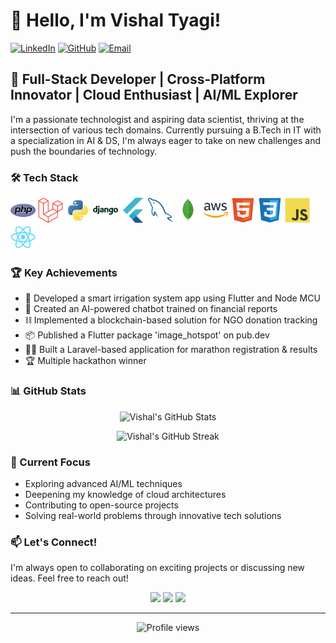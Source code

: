 # 👋 Hello, I'm Vishal Tyagi!

[![LinkedIn](https://img.shields.io/badge/LinkedIn-Connect-blue)](https://www.linkedin.com/in/vishalxtyagi)
[![GitHub](https://img.shields.io/badge/GitHub-Follow-181717?logo=github&style=flat-square)](https://github.com/vishalxtyagi)
[![Email](https://img.shields.io/badge/Email-Contact-red?logo=gmail&style=flat-square)](mailto:vishaltyagi.sde@gmail.com)

## 🚀 Full-Stack Developer | Cross-Platform Innovator | Cloud Enthusiast | AI/ML Explorer

I'm a passionate technologist and aspiring data scientist, thriving at the intersection of various tech domains. Currently pursuing a B.Tech in IT with a specialization in AI & DS, I'm always eager to take on new challenges and push the boundaries of technology.

### 🛠️ Tech Stack

<p align="left">
  <img src="https://raw.githubusercontent.com/devicons/devicon/master/icons/php/php-original.svg" alt="PHP" width="40" height="40"/>
  <img src="https://raw.githubusercontent.com/devicons/devicon/master/icons/laravel/laravel-original.svg" alt="Laravel" width="40" height="40"/>
  <img src="https://raw.githubusercontent.com/devicons/devicon/master/icons/python/python-original.svg" alt="Python" width="40" height="40"/>
  <img src="https://raw.githubusercontent.com/devicons/devicon/master/icons/django/django-plain-wordmark.svg" alt="Django" width="40" height="40"/>
  <img src="https://raw.githubusercontent.com/devicons/devicon/master/icons/flutter/flutter-original.svg" alt="Flutter" width="40" height="40"/>
  <img src="https://raw.githubusercontent.com/devicons/devicon/master/icons/mysql/mysql-original.svg" alt="MySQL" width="40" height="40"/>
  <img src="https://raw.githubusercontent.com/devicons/devicon/master/icons/mongodb/mongodb-original.svg" alt="MongoDB" width="40" height="40"/>
  <img src="https://raw.githubusercontent.com/devicons/devicon/master/icons/amazonwebservices/amazonwebservices-original-wordmark.svg" alt="AWS" width="40" height="40"/>
  <img src="https://raw.githubusercontent.com/devicons/devicon/master/icons/html5/html5-original.svg" alt="HTML" width="40" height="40"/>
  <img src="https://raw.githubusercontent.com/devicons/devicon/master/icons/css3/css3-original.svg" alt="CSS" width="40" height="40"/>
  <img src="https://raw.githubusercontent.com/devicons/devicon/master/icons/javascript/javascript-original.svg" alt="JavaScript" width="40" height="40"/>
  <img src="https://raw.githubusercontent.com/devicons/devicon/master/icons/react/react-original.svg" alt="React" width="40" height="40"/>
</p>

### 🏆 Key Achievements

- 🌟 Developed a smart irrigation system app using Flutter and Node MCU
- 🤖 Created an AI-powered chatbot trained on financial reports
- ⛓️ Implemented a blockchain-based solution for NGO donation tracking
- 📦 Published a Flutter package 'image_hotspot' on pub.dev
- 🏃‍♂️ Built a Laravel-based application for marathon registration & results
- 🏆 Multiple hackathon winner

### 📊 GitHub Stats

<p align="center">
  <img src="https://github-readme-stats.vercel.app/api?username=vishalxtyagi&show_icons=true" alt="Vishal's GitHub Stats" />
</p>

<p align="center">
  <img src="https://github-readme-streak-stats.herokuapp.com/?user=vishalxtyagi" alt="Vishal's GitHub Streak" />
</p>

### 🌱 Current Focus

- Exploring advanced AI/ML techniques
- Deepening my knowledge of cloud architectures
- Contributing to open-source projects
- Solving real-world problems through innovative tech solutions

### 📫 Let's Connect!

I'm always open to collaborating on exciting projects or discussing new ideas. Feel free to reach out!

<p align="center">
  <a href="https://www.linkedin.com/in/vishalxtyagi" target="_blank"><img src="https://img.icons8.com/color/48/000000/linkedin.png"/></a>
  <a href="https://github.com/vishalxtyagi" target="_blank"><img src="https://img.icons8.com/color/48/000000/github--v1.png"/></a>
  <a href="mailto:vishaltyagi.sde@gmail.com" target="_blank"><img src="https://img.icons8.com/color/48/000000/gmail.png"/></a>
</p>

---

<p align="center">
  <img src="https://komarev.com/ghpvc/?username=vishalxtyagi&label=Profile%20views&color=0e75b6&style=flat" alt="Profile views" />
</p>
